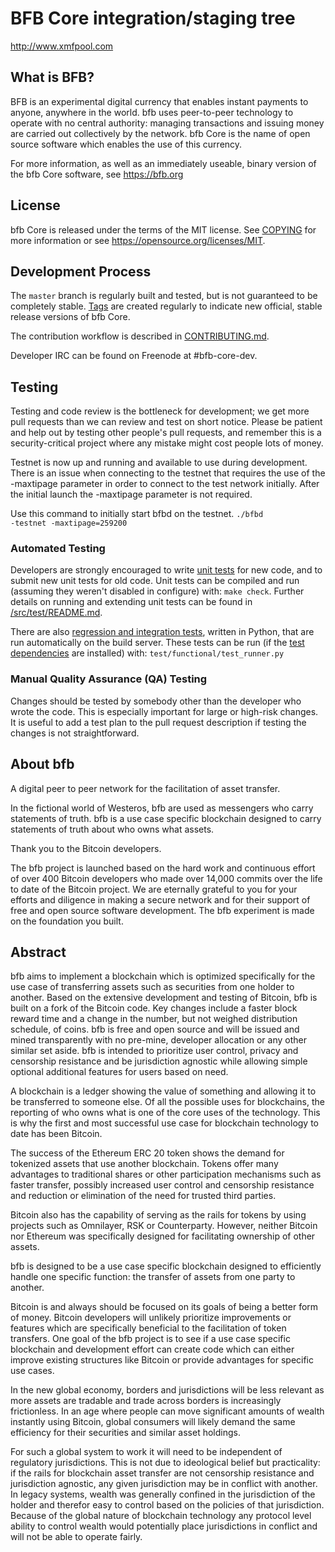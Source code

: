 BFB Core integration/staging tree
=====================================

http://www.xmfpool.com

What is BFB?
----------------

BFB is an experimental digital currency that enables instant payments to
anyone, anywhere in the world. bfb uses peer-to-peer technology to operate
with no central authority: managing transactions and issuing money are carried
out collectively by the network. bfb Core is the name of open source
software which enables the use of this currency.

For more information, as well as an immediately useable, binary version of
the bfb Core software, see https://bfb.org

License
-------

bfb Core is released under the terms of the MIT license. See [COPYING](COPYING) for more
information or see https://opensource.org/licenses/MIT.

Development Process
-------------------

The `master` branch is regularly built and tested, but is not guaranteed to be
completely stable. [Tags](https://github.com/bfbProject/bfb/tags) are created
regularly to indicate new official, stable release versions of bfb Core.

The contribution workflow is described in [CONTRIBUTING.md](CONTRIBUTING.md).

Developer IRC can be found on Freenode at #bfb-core-dev.

Testing
-------

Testing and code review is the bottleneck for development; we get more pull
requests than we can review and test on short notice. Please be patient and help out by testing
other people's pull requests, and remember this is a security-critical project where any mistake might cost people
lots of money.

Testnet is now up and running and available to use during development. There is an issue when connecting to the testnet that requires the use of the -maxtipage parameter in order to connect to the test network initially. After the initial launch the -maxtipage parameter is not required.

Use this command to initially start bfbd on the testnet. <code>./bfbd -testnet -maxtipage=259200</code>

### Automated Testing

Developers are strongly encouraged to write [unit tests](src/test/README.md) for new code, and to
submit new unit tests for old code. Unit tests can be compiled and run
(assuming they weren't disabled in configure) with: `make check`. Further details on running
and extending unit tests can be found in [/src/test/README.md](/src/test/README.md).

There are also [regression and integration tests](/test), written
in Python, that are run automatically on the build server.
These tests can be run (if the [test dependencies](/test) are installed) with: `test/functional/test_runner.py`


### Manual Quality Assurance (QA) Testing

Changes should be tested by somebody other than the developer who wrote the
code. This is especially important for large or high-risk changes. It is useful
to add a test plan to the pull request description if testing the changes is
not straightforward.


About bfb
----------------
A digital peer to peer network for the facilitation of asset transfer.



In the fictional world of Westeros, bfb are used as messengers who carry statements of truth. bfb is a use case specific blockchain designed to carry statements of truth about who owns what assets. 



Thank you to the Bitcoin developers. 

The bfb project is launched based on the hard work and continuous effort of over 400 Bitcoin developers who made over 14,000 commits over the life to date of the Bitcoin project. We are eternally grateful to you for your efforts and diligence in making a secure network and for their support of free and open source software development.  The bfb experiment is made on the foundation you built.


Abstract
----------------
bfb aims to implement a blockchain which is optimized specifically for the use case of transferring assets such as securities from one holder to another. Based on the extensive development and testing of Bitcoin, bfb is built on a fork of the Bitcoin code. Key changes include a faster block reward time and a change in the number, but not weighed distribution schedule, of coins. bfb is free and open source and will be issued and mined transparently with no pre-mine, developer allocation or any other similar set aside. bfb is intended to prioritize user control, privacy and censorship resistance and be jurisdiction agnostic while allowing simple optional additional features for users based on need.



A blockchain is a ledger showing the value of something and allowing it to be transferred to someone else. Of all the possible uses for blockchains, the reporting of who owns what is one of the core uses of the technology.  This is why the first and most successful use case for blockchain technology to date has been Bitcoin.

The success of the Ethereum ERC 20 token shows the demand for tokenized assets that use another blockchain.  Tokens offer many advantages to traditional shares or other participation mechanisms such as faster transfer, possibly increased user control and censorship resistance and reduction or elimination of the need for trusted third parties.

Bitcoin also has the capability of serving as the rails for tokens by using projects such as Omnilayer, RSK or Counterparty. However, neither Bitcoin nor Ethereum was specifically designed for facilitating ownership of other assets. 

bfb is designed to be a use case specific blockchain designed to efficiently handle one specific function: the transfer of assets from one party to another.

Bitcoin is and always should be focused on its goals of being a better form of money. Bitcoin developers will unlikely prioritize improvements or features which are specifically beneficial to the facilitation of token transfers.  One goal of the bfb project is to see if a use case specific blockchain and development effort can create code which can either improve existing structures like Bitcoin or provide advantages for specific use cases.

In the new global economy, borders and jurisdictions will be less relevant as more assets are tradable and trade across borders is increasingly frictionless. In an age where people can move significant amounts of wealth instantly using Bitcoin, global consumers will likely demand the same efficiency for their securities and similar asset holdings.

For such a global system to work it will need to be independent of regulatory jurisdictions.  This is not due to ideological belief but practicality: if the rails for blockchain asset transfer are not censorship resistance and jurisdiction agnostic, any given jurisdiction may be in conflict with another.  In legacy systems, wealth was generally confined in the jurisdiction of the holder and therefor easy to control based on the policies of that jurisdiction. Because of the global nature of blockchain technology any protocol level ability to control wealth would potentially place jurisdictions in conflict and will not be able to operate fairly.  

